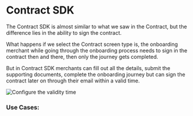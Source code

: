 # Contract SDK

The Contract SDK is almost similar to what we saw in the Contract, but the difference lies in the ability to sign the contract.

What happens if we select the Contract screen type is, the onboarding merchant while going through the onboarding process needs to sign in the contract then and there, then only the journey gets completed.

But in Contract SDK merchants can fill out all the details, submit the supporting documents, complete the onboarding journey but can sign the contract later on through their email within a valid time.

![Configure the validity time ](https://lh4.googleusercontent.com/qxmW1CQseBfB\_Q4bPI\_Btv01\_kiOf9Fbtel091m-C6TTTx1DC4niuPuzUbrSwMcBGcb0WRPFHytVpEjEtI91kjmsUnBoWd9I2o1mMnpWAq-PSC3Cfybv5A\_vaX0JOTzNwErEjSCVUdpeXX-nNw)

### **Use Cases:**
